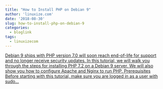 ```yaml
---
title: "How to Install PHP on Debian 9"
author: 'linuxize.com'
date: '2018-08-30'
slug: how-to-install-php-on-debian-9
categories:
  - bloglink
tags:
  - linuxizecom
---
```


[Debian 9 ships with PHP version 7.0 will soon reach end-of-life for support and no longer receive security updates. In this tutorial, we will walk you through the steps for installing PHP 7.2 on a Debian 9 server. We will also show you how to configure Apache and Nginx to run PHP. Prerequisites Before starting with this tutorial, make sure you are logged in as a user with sudo...<click to read more>](https://linuxize.com/post/how-to-install-php-on-debian-9/)

